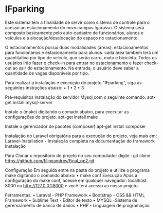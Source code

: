 IFparking
========

Este sistema tem a finalidade de servir como sistema de controle para o acesso ao estacionamento do novo campus Igarassu. O sistema será composto basicamente pelo auto-cadastro de funcionários, alunos e veículos e a alocação/desalocação do espaço no estacionamento.

O estacionamentos possui duas modalidades (áreas): estacionamentos para funcionários e estacionamento para alunos. cada área também terá um quantitativo por tipo de veículo, que serão carro, moto e bicicleta. Todos os usuários irão fazer o check-in para entrar no estacionamento e fazer check-out ao sair do estacionamento. Na entrada, o usuário deve saber a quantidade de vagas disponíveis por tipo.

Para realizar a instalação e execução do projeto "IFparking", siga as seguintes instruções abaixo: 
• 1
• 2
• 3

Pré-requisitos Instalação do servidor Mysql,com o seguinte comando.
apt-get install mysql-server

Instale o (make) digitando o comado abaixo, para executar as configurações do projeto.
apt-get install make

Instale o gerenciador de pacotes (composer)
apt-get install composer

Instalação do Laravel obrigatória para a execução do projeto, veja mais em: 
Laravel-Installation - Instalação completa na documentação do framework Instalação

Para Clonar o repositório do projeto no seu computador digite :
git clone https://github.com/filipeandrev/Final_pp2.git

Configuração Em seguida entre na pasta do projeto e utilize o programa make digitando o comando abaixo:
• make conf
Execução Após a configuração do make conf, acesse em qualquer navegador:
localhost: 8000 ou http://127.0.0.1:8000 e você terá acesso ao nosso projeto.

Ferramentas:
• Laravel - PHP Framework
• Bootstrap - CSS && HTML Framework
• Sublime Text - Editor de texto
• MYSQL -Sistema de gerenciamento de banco de dados
• PHP - Linguagem de programação
